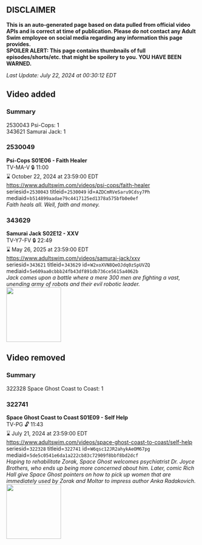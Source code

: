 ## DISCLAIMER
**This is an auto-generated page based on data pulled from official video APIs and is correct at time of publication. Please do not contact any Adult Swim employee on social media regarding any information this page provides.**  
**SPOILER ALERT: This page contains thumbnails of full episodes/shorts/etc. that might be spoilery to you. YOU HAVE BEEN WARNED.**  

_Last Update: July 22, 2024 at 00:30:12 EDT_
## Video added
### Summary
2530043 Psi-Cops: 1  
343621 Samurai Jack: 1  
### 2530049
**Psi-Cops S01E06 - Faith Healer**  
TV-MA-V 🔒 11:00  
⌛ October 22, 2024 at 23:59:00 EDT  
https://www.adultswim.com/videos/psi-cops/faith-healer  
seriesid=`2530043` titleid=`2530049` id=`AZDCmRVeSaru9Cdsy7Ph` mediaid=`b514899aadae79c4417125ed1378a575bfb0e0ef`  
_Faith heals all. Well, faith and money._  
### 343629
**Samurai Jack S02E12 - XXV**  
TV-Y7-FV 🔒 22:49  
⌛ May 26, 2025 at 23:59:00 EDT  
https://www.adultswim.com/videos/samurai-jack/xxv  
seriesid=`343621` titleid=`343629` id=`W2xoXVN8QeOJdq0zSpUVZQ` mediaid=`5e609aa0cbbb24fb43df891db736ce5615a4062b`  
_Jack comes upon a battle where a mere 300 men are fighting a vast, unending army of robots and their evil robotic leader._  
<a href="https://media.cdn.adultswim.com/uploads/20200407/thumbnails/2_20471148172-samjack_025.jpg"><img src="https://media.cdn.adultswim.com/uploads/20200407/thumbnails/2_20471148172-samjack_025.jpg" height="144px" /></a>
## Video removed
### Summary
322328 Space Ghost Coast to Coast: 1  
### 322741
**Space Ghost Coast to Coast S01E09 - Self Help**  
TV-PG 🔓 11:43  
⌛ July 21, 2024 at 23:59:00 EDT  
https://www.adultswim.com/videos/space-ghost-coast-to-coast/self-help  
seriesid=`322328` titleid=`322741` id=`W6qsc12JR2ahykAeOM67pg` mediaid=`5de5c0541e6da1a222cb83c72909f8bbf8bd2dcf`  
_Hoping to rehabilitate Zorak, Space Ghost welcomes psychiatrist Dr. Joyce Brothers, who ends up being more concerned about him. Later, comic Rich Hall give Space Ghost pointers on how to pick up women that are immediately used by Zorak and Moltar to impress author Anka Radakovich._  
<a href="https://media.cdn.adultswim.com/uploads/20200417/thumbnails/2_20417948300-sgc2c_9409_dst_cid-9129902.jpg"><img src="https://media.cdn.adultswim.com/uploads/20200417/thumbnails/2_20417948300-sgc2c_9409_dst_cid-9129902.jpg" height="144px" /></a>
